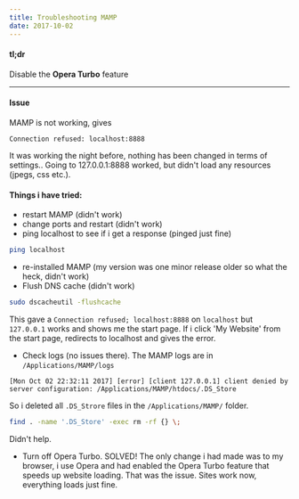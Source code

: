 ```yaml
---
title: Troubleshooting MAMP
date: 2017-10-02
---
```


#### tl;dr
Disable the **Opera Turbo** feature

----

#### Issue

MAMP is not working, gives

```
Connection refused: localhost:8888
```

It was working the night before, nothing has been changed in terms of settings.. Going to 127.0.0.1:8888 worked, but didn't load any resources (jpegs, css etc.).


#### Things i have tried:

- restart MAMP (didn't work)
- change ports and restart (didn't work)
- ping localhost to see if i get a response (pinged just fine)

```bash
ping localhost
```
- re-installed MAMP (my version was one minor release older so what the heck, didn't work)
- Flush DNS cache (didn't work)

```bash
sudo dscacheutil -flushcache
```

This gave a `Connection refused; localhost:8888` on `localhost` but `127.0.0.1` works and shows me the start page. If i click 'My Website' from the start page, redirects to localhost and gives the error. 

- Check logs (no issues there). The MAMP logs are in `/Applications/MAMP/logs`

```
[Mon Oct 02 22:32:11 2017] [error] [client 127.0.0.1] client denied by server configuration: /Applications/MAMP/htdocs/.DS_Store
```

So i deleted all `.DS_Strore` files in the `/Applications/MAMP/` folder. 

```bash
find . -name '.DS_Store' -exec rm -rf {} \;
```

Didn't help.

- Turn off Opera Turbo. SOLVED! The only change i had made was to my browser,  i use Opera and had enabled the Opera Turbo feature that speeds up website loading. That was the issue. Sites work now, everything loads just fine.
